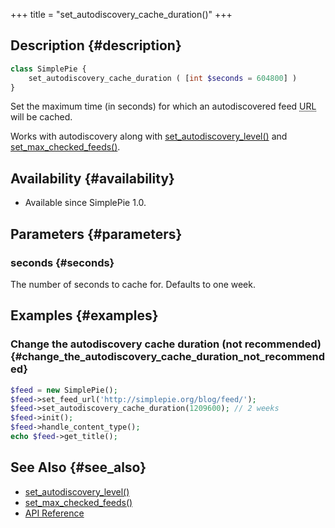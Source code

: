 +++
title = "set_autodiscovery_cache_duration()"
+++

## Description {#description}

```php
class SimplePie {
    set_autodiscovery_cache_duration ( [int $seconds = 604800] )
}
```

Set the maximum time (in seconds) for which an autodiscovered feed <abbr title="Uniform Resource Locator">URL</abbr> will be cached.

Works with autodiscovery along with [set_autodiscovery_level()](@/wiki/reference/simplepie/set_autodiscovery_level.md) and [set_max_checked_feeds()](@/wiki/reference/simplepie/set_max_checked_feeds.md).

## Availability {#availability}

- Available since SimplePie 1.0.

## Parameters {#parameters}

### seconds {#seconds}

The number of seconds to cache for. Defaults to one week.

## Examples {#examples}

### Change the autodiscovery cache duration (not recommended) {#change_the_autodiscovery_cache_duration_not_recommended}

```php
$feed = new SimplePie();
$feed->set_feed_url('http://simplepie.org/blog/feed/');
$feed->set_autodiscovery_cache_duration(1209600); // 2 weeks
$feed->init();
$feed->handle_content_type();
echo $feed->get_title();
```

## See Also {#see_also}

<div id="plugin__backlinks">

- [set_autodiscovery_level()](@/wiki/reference/simplepie/set_autodiscovery_level.md)
- [set_max_checked_feeds()](@/wiki/reference/simplepie/set_max_checked_feeds.md)
- [API Reference](@/wiki/reference/_index.md)

</div>
